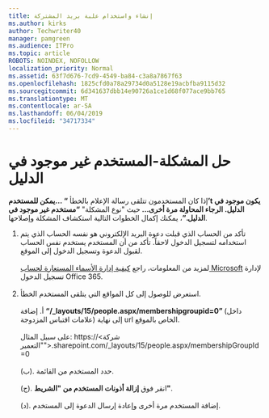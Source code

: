 ```yaml
---
title: إنشاء واستخدام علبة بريد المشتركة
ms.author: kirks
author: Techwriter40
manager: pamgreen
ms.audience: ITPro
ms.topic: article
ROBOTS: NOINDEX, NOFOLLOW
localization_priority: Normal
ms.assetid: 63f7d676-7cd9-4549-ba84-c3a8a7867f63
ms.openlocfilehash: 1825cfd0a78a29734d0a5128e19acbfba9115d32
ms.sourcegitcommit: 6d341637dbb14e90726a1ce1d68f077ace9bb765
ms.translationtype: MT
ms.contentlocale: ar-SA
ms.lasthandoff: 06/04/2019
ms.locfileid: "34717334"
---
```

# <a name="troubleshoot-issue---user-not-found-in-directory"></a>حل المشكلة-المستخدم غير موجود في الدليل

<p>إذا كان المستخدمون تتلقى رسالة الإعلام بالخطأ <strong> &ldquo; &hellip;يمكن للمستخدم&rsquo;t يكون موجود في الدليل. الرجاء المحاولة مرة أخرى&hellip; </strong> حيث "نوع المشكلة" <strong> &ldquo;مستخدم غير موجود في الدليل.&rdquo;</strong>، يمكنك إكمال الخطوات التالية استكشاف المشكلة وإصلاحها.</p> <ol> <li>تأكد من الحساب الذي قبلت دعوة البريد الإلكتروني هو نفسه الحساب الذي يتم استخدامه لتسجيل الدخول لاحقاً. تأكد من أن المستخدم يستخدم نفس الحساب لقبول الدعوة وتسجيل الدخول إلى الموقع. <br /><br />لمزيد من المعلومات، راجع <a href="https://support.microsoft.com/en-us/help/12407/microsoft-account-how-to-manage-aliases">كيفية إدارة الأسماء المستعارة لحساب Microsoft</a> لإدارة تسجيل الدخول Office 365. <br /><br /></li> <li>استعرض للوصول إلى كل المواقع التي يتلقى المستخدم الخطأ. <br /><br />أ. إضافة <strong> &ldquo;/_layouts/15/people.aspx/membershipgroupid=0&rdquo; </strong> (داخل علامات اقتباس المزدوجة) إلى نهاية url الخاص بالموقع. <br /><br />على سبيل المثال: https://&lt;شركة "التعمير"&gt;.sharepoint.com/_layouts/15/people.aspx/membershipGroupId=0 <br /><br />(ب). حدد المستخدم من القائمة. <br /><br />(ج). انقر فوق <strong>إزالة أذونات المستخدم من "الشريط"</strong>. <br /><br />(د). إضافة المستخدم مرة أخرى وإعادة إرسال الدعوة إلى المستخدم.</li> </ol>

